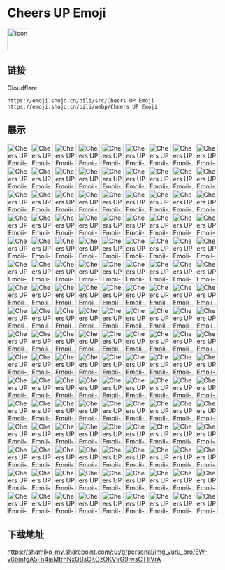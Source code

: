 # Cheers UP Emoji
<img src="https://emoji.shojo.cn/bili/src/Cheers UP Emoji/icon.png" width="50" height="50" alt="icon">

## 链接
Cloudflare:
```
https://emoji.shojo.cn/bili/src/Cheers UP Emoji
https://emoji.shojo.cn/bili/webp/Cheers UP Emoji
```
## 展示
<img src="https://emoji.shojo.cn/bili/src/Cheers UP Emoji/Cheers UP Emoji-得意-0.png" width="50" height="50" alt="Cheers UP Emoji-得意-0">
<img src="https://emoji.shojo.cn/bili/src/Cheers UP Emoji/Cheers UP Emoji-大哭-0.png" width="50" height="50" alt="Cheers UP Emoji-大哭-0">
<img src="https://emoji.shojo.cn/bili/src/Cheers UP Emoji/Cheers UP Emoji-仔细看-0.png" width="50" height="50" alt="Cheers UP Emoji-仔细看-0">
<img src="https://emoji.shojo.cn/bili/src/Cheers UP Emoji/Cheers UP Emoji-赞-0.png" width="50" height="50" alt="Cheers UP Emoji-赞-0">
<img src="https://emoji.shojo.cn/bili/src/Cheers UP Emoji/Cheers UP Emoji-得意-1.png" width="50" height="50" alt="Cheers UP Emoji-得意-1">
<img src="https://emoji.shojo.cn/bili/src/Cheers UP Emoji/Cheers UP Emoji-大哭-1.png" width="50" height="50" alt="Cheers UP Emoji-大哭-1">
<img src="https://emoji.shojo.cn/bili/src/Cheers UP Emoji/Cheers UP Emoji-仔细看-1.png" width="50" height="50" alt="Cheers UP Emoji-仔细看-1">
<img src="https://emoji.shojo.cn/bili/src/Cheers UP Emoji/Cheers UP Emoji-赞-1.png" width="50" height="50" alt="Cheers UP Emoji-赞-1">
<img src="https://emoji.shojo.cn/bili/src/Cheers UP Emoji/Cheers UP Emoji-得意-2.png" width="50" height="50" alt="Cheers UP Emoji-得意-2">
<img src="https://emoji.shojo.cn/bili/src/Cheers UP Emoji/Cheers UP Emoji-大哭-2.png" width="50" height="50" alt="Cheers UP Emoji-大哭-2">
<img src="https://emoji.shojo.cn/bili/src/Cheers UP Emoji/Cheers UP Emoji-仔细看-2.png" width="50" height="50" alt="Cheers UP Emoji-仔细看-2">
<img src="https://emoji.shojo.cn/bili/src/Cheers UP Emoji/Cheers UP Emoji-赞-2.png" width="50" height="50" alt="Cheers UP Emoji-赞-2">
<img src="https://emoji.shojo.cn/bili/src/Cheers UP Emoji/Cheers UP Emoji-得意-3.png" width="50" height="50" alt="Cheers UP Emoji-得意-3">
<img src="https://emoji.shojo.cn/bili/src/Cheers UP Emoji/Cheers UP Emoji-大哭-3.png" width="50" height="50" alt="Cheers UP Emoji-大哭-3">
<img src="https://emoji.shojo.cn/bili/src/Cheers UP Emoji/Cheers UP Emoji-仔细看-3.png" width="50" height="50" alt="Cheers UP Emoji-仔细看-3">
<img src="https://emoji.shojo.cn/bili/src/Cheers UP Emoji/Cheers UP Emoji-赞-3.png" width="50" height="50" alt="Cheers UP Emoji-赞-3">
<img src="https://emoji.shojo.cn/bili/src/Cheers UP Emoji/Cheers UP Emoji-得意-4.png" width="50" height="50" alt="Cheers UP Emoji-得意-4">
<img src="https://emoji.shojo.cn/bili/src/Cheers UP Emoji/Cheers UP Emoji-大哭-4.png" width="50" height="50" alt="Cheers UP Emoji-大哭-4">
<img src="https://emoji.shojo.cn/bili/src/Cheers UP Emoji/Cheers UP Emoji-仔细看-4.png" width="50" height="50" alt="Cheers UP Emoji-仔细看-4">
<img src="https://emoji.shojo.cn/bili/src/Cheers UP Emoji/Cheers UP Emoji-赞-4.png" width="50" height="50" alt="Cheers UP Emoji-赞-4">
<img src="https://emoji.shojo.cn/bili/src/Cheers UP Emoji/Cheers UP Emoji-得意-5.png" width="50" height="50" alt="Cheers UP Emoji-得意-5">
<img src="https://emoji.shojo.cn/bili/src/Cheers UP Emoji/Cheers UP Emoji-大哭-5.png" width="50" height="50" alt="Cheers UP Emoji-大哭-5">
<img src="https://emoji.shojo.cn/bili/src/Cheers UP Emoji/Cheers UP Emoji-仔细看-5.png" width="50" height="50" alt="Cheers UP Emoji-仔细看-5">
<img src="https://emoji.shojo.cn/bili/src/Cheers UP Emoji/Cheers UP Emoji-赞-5.png" width="50" height="50" alt="Cheers UP Emoji-赞-5">
<img src="https://emoji.shojo.cn/bili/src/Cheers UP Emoji/Cheers UP Emoji-得意-6.png" width="50" height="50" alt="Cheers UP Emoji-得意-6">
<img src="https://emoji.shojo.cn/bili/src/Cheers UP Emoji/Cheers UP Emoji-大哭-6.png" width="50" height="50" alt="Cheers UP Emoji-大哭-6">
<img src="https://emoji.shojo.cn/bili/src/Cheers UP Emoji/Cheers UP Emoji-仔细看-6.png" width="50" height="50" alt="Cheers UP Emoji-仔细看-6">
<img src="https://emoji.shojo.cn/bili/src/Cheers UP Emoji/Cheers UP Emoji-赞-6.png" width="50" height="50" alt="Cheers UP Emoji-赞-6">
<img src="https://emoji.shojo.cn/bili/src/Cheers UP Emoji/Cheers UP Emoji-得意-7.png" width="50" height="50" alt="Cheers UP Emoji-得意-7">
<img src="https://emoji.shojo.cn/bili/src/Cheers UP Emoji/Cheers UP Emoji-大哭-7.png" width="50" height="50" alt="Cheers UP Emoji-大哭-7">
<img src="https://emoji.shojo.cn/bili/src/Cheers UP Emoji/Cheers UP Emoji-仔细看-7.png" width="50" height="50" alt="Cheers UP Emoji-仔细看-7">
<img src="https://emoji.shojo.cn/bili/src/Cheers UP Emoji/Cheers UP Emoji-赞-7.png" width="50" height="50" alt="Cheers UP Emoji-赞-7">
<img src="https://emoji.shojo.cn/bili/src/Cheers UP Emoji/Cheers UP Emoji-得意-8.png" width="50" height="50" alt="Cheers UP Emoji-得意-8">
<img src="https://emoji.shojo.cn/bili/src/Cheers UP Emoji/Cheers UP Emoji-大哭-8.png" width="50" height="50" alt="Cheers UP Emoji-大哭-8">
<img src="https://emoji.shojo.cn/bili/src/Cheers UP Emoji/Cheers UP Emoji-仔细看-8.png" width="50" height="50" alt="Cheers UP Emoji-仔细看-8">
<img src="https://emoji.shojo.cn/bili/src/Cheers UP Emoji/Cheers UP Emoji-赞-8.png" width="50" height="50" alt="Cheers UP Emoji-赞-8">
<img src="https://emoji.shojo.cn/bili/src/Cheers UP Emoji/Cheers UP Emoji-流汗-9.png" width="50" height="50" alt="Cheers UP Emoji-流汗-9">
<img src="https://emoji.shojo.cn/bili/src/Cheers UP Emoji/Cheers UP Emoji-封嘴-9.png" width="50" height="50" alt="Cheers UP Emoji-封嘴-9">
<img src="https://emoji.shojo.cn/bili/src/Cheers UP Emoji/Cheers UP Emoji-喜欢-9.png" width="50" height="50" alt="Cheers UP Emoji-喜欢-9">
<img src="https://emoji.shojo.cn/bili/src/Cheers UP Emoji/Cheers UP Emoji-拜托-9.png" width="50" height="50" alt="Cheers UP Emoji-拜托-9">
<img src="https://emoji.shojo.cn/bili/src/Cheers UP Emoji/Cheers UP Emoji-流汗-10.png" width="50" height="50" alt="Cheers UP Emoji-流汗-10">
<img src="https://emoji.shojo.cn/bili/src/Cheers UP Emoji/Cheers UP Emoji-封嘴-10.png" width="50" height="50" alt="Cheers UP Emoji-封嘴-10">
<img src="https://emoji.shojo.cn/bili/src/Cheers UP Emoji/Cheers UP Emoji-喜欢-10.png" width="50" height="50" alt="Cheers UP Emoji-喜欢-10">
<img src="https://emoji.shojo.cn/bili/src/Cheers UP Emoji/Cheers UP Emoji-拜托-10.png" width="50" height="50" alt="Cheers UP Emoji-拜托-10">
<img src="https://emoji.shojo.cn/bili/src/Cheers UP Emoji/Cheers UP Emoji-流汗-11.png" width="50" height="50" alt="Cheers UP Emoji-流汗-11">
<img src="https://emoji.shojo.cn/bili/src/Cheers UP Emoji/Cheers UP Emoji-封嘴-11.png" width="50" height="50" alt="Cheers UP Emoji-封嘴-11">
<img src="https://emoji.shojo.cn/bili/src/Cheers UP Emoji/Cheers UP Emoji-喜欢-11.png" width="50" height="50" alt="Cheers UP Emoji-喜欢-11">
<img src="https://emoji.shojo.cn/bili/src/Cheers UP Emoji/Cheers UP Emoji-拜托-11.png" width="50" height="50" alt="Cheers UP Emoji-拜托-11">
<img src="https://emoji.shojo.cn/bili/src/Cheers UP Emoji/Cheers UP Emoji-流汗-12.png" width="50" height="50" alt="Cheers UP Emoji-流汗-12">
<img src="https://emoji.shojo.cn/bili/src/Cheers UP Emoji/Cheers UP Emoji-封嘴-12.png" width="50" height="50" alt="Cheers UP Emoji-封嘴-12">
<img src="https://emoji.shojo.cn/bili/src/Cheers UP Emoji/Cheers UP Emoji-喜欢-12.png" width="50" height="50" alt="Cheers UP Emoji-喜欢-12">
<img src="https://emoji.shojo.cn/bili/src/Cheers UP Emoji/Cheers UP Emoji-拜托-12.png" width="50" height="50" alt="Cheers UP Emoji-拜托-12">
<img src="https://emoji.shojo.cn/bili/src/Cheers UP Emoji/Cheers UP Emoji-流汗-13.png" width="50" height="50" alt="Cheers UP Emoji-流汗-13">
<img src="https://emoji.shojo.cn/bili/src/Cheers UP Emoji/Cheers UP Emoji-封嘴-13.png" width="50" height="50" alt="Cheers UP Emoji-封嘴-13">
<img src="https://emoji.shojo.cn/bili/src/Cheers UP Emoji/Cheers UP Emoji-喜欢-13.png" width="50" height="50" alt="Cheers UP Emoji-喜欢-13">
<img src="https://emoji.shojo.cn/bili/src/Cheers UP Emoji/Cheers UP Emoji-拜托-13.png" width="50" height="50" alt="Cheers UP Emoji-拜托-13">
<img src="https://emoji.shojo.cn/bili/src/Cheers UP Emoji/Cheers UP Emoji-流汗-14.png" width="50" height="50" alt="Cheers UP Emoji-流汗-14">
<img src="https://emoji.shojo.cn/bili/src/Cheers UP Emoji/Cheers UP Emoji-封嘴-14.png" width="50" height="50" alt="Cheers UP Emoji-封嘴-14">
<img src="https://emoji.shojo.cn/bili/src/Cheers UP Emoji/Cheers UP Emoji-喜欢-14.png" width="50" height="50" alt="Cheers UP Emoji-喜欢-14">
<img src="https://emoji.shojo.cn/bili/src/Cheers UP Emoji/Cheers UP Emoji-拜托-14.png" width="50" height="50" alt="Cheers UP Emoji-拜托-14">
<img src="https://emoji.shojo.cn/bili/src/Cheers UP Emoji/Cheers UP Emoji-流汗-15.png" width="50" height="50" alt="Cheers UP Emoji-流汗-15">
<img src="https://emoji.shojo.cn/bili/src/Cheers UP Emoji/Cheers UP Emoji-封嘴-15.png" width="50" height="50" alt="Cheers UP Emoji-封嘴-15">
<img src="https://emoji.shojo.cn/bili/src/Cheers UP Emoji/Cheers UP Emoji-喜欢-15.png" width="50" height="50" alt="Cheers UP Emoji-喜欢-15">
<img src="https://emoji.shojo.cn/bili/src/Cheers UP Emoji/Cheers UP Emoji-拜托-15.png" width="50" height="50" alt="Cheers UP Emoji-拜托-15">
<img src="https://emoji.shojo.cn/bili/src/Cheers UP Emoji/Cheers UP Emoji-流汗-16.png" width="50" height="50" alt="Cheers UP Emoji-流汗-16">
<img src="https://emoji.shojo.cn/bili/src/Cheers UP Emoji/Cheers UP Emoji-封嘴-16.png" width="50" height="50" alt="Cheers UP Emoji-封嘴-16">
<img src="https://emoji.shojo.cn/bili/src/Cheers UP Emoji/Cheers UP Emoji-喜欢-16.png" width="50" height="50" alt="Cheers UP Emoji-喜欢-16">
<img src="https://emoji.shojo.cn/bili/src/Cheers UP Emoji/Cheers UP Emoji-拜托-16.png" width="50" height="50" alt="Cheers UP Emoji-拜托-16">
<img src="https://emoji.shojo.cn/bili/src/Cheers UP Emoji/Cheers UP Emoji-流汗-17.png" width="50" height="50" alt="Cheers UP Emoji-流汗-17">
<img src="https://emoji.shojo.cn/bili/src/Cheers UP Emoji/Cheers UP Emoji-封嘴-17.png" width="50" height="50" alt="Cheers UP Emoji-封嘴-17">
<img src="https://emoji.shojo.cn/bili/src/Cheers UP Emoji/Cheers UP Emoji-喜欢-17.png" width="50" height="50" alt="Cheers UP Emoji-喜欢-17">
<img src="https://emoji.shojo.cn/bili/src/Cheers UP Emoji/Cheers UP Emoji-拜托-17.png" width="50" height="50" alt="Cheers UP Emoji-拜托-17">
<img src="https://emoji.shojo.cn/bili/src/Cheers UP Emoji/Cheers UP Emoji-偷看-18.png" width="50" height="50" alt="Cheers UP Emoji-偷看-18">
<img src="https://emoji.shojo.cn/bili/src/Cheers UP Emoji/Cheers UP Emoji-假笑-18.png" width="50" height="50" alt="Cheers UP Emoji-假笑-18">
<img src="https://emoji.shojo.cn/bili/src/Cheers UP Emoji/Cheers UP Emoji-疑问-18.png" width="50" height="50" alt="Cheers UP Emoji-疑问-18">
<img src="https://emoji.shojo.cn/bili/src/Cheers UP Emoji/Cheers UP Emoji-无语-18.png" width="50" height="50" alt="Cheers UP Emoji-无语-18">
<img src="https://emoji.shojo.cn/bili/src/Cheers UP Emoji/Cheers UP Emoji-偷看-19.png" width="50" height="50" alt="Cheers UP Emoji-偷看-19">
<img src="https://emoji.shojo.cn/bili/src/Cheers UP Emoji/Cheers UP Emoji-假笑-19.png" width="50" height="50" alt="Cheers UP Emoji-假笑-19">
<img src="https://emoji.shojo.cn/bili/src/Cheers UP Emoji/Cheers UP Emoji-疑问-19.png" width="50" height="50" alt="Cheers UP Emoji-疑问-19">
<img src="https://emoji.shojo.cn/bili/src/Cheers UP Emoji/Cheers UP Emoji-无语-19.png" width="50" height="50" alt="Cheers UP Emoji-无语-19">
<img src="https://emoji.shojo.cn/bili/src/Cheers UP Emoji/Cheers UP Emoji-偷看-20.png" width="50" height="50" alt="Cheers UP Emoji-偷看-20">
<img src="https://emoji.shojo.cn/bili/src/Cheers UP Emoji/Cheers UP Emoji-假笑-20.png" width="50" height="50" alt="Cheers UP Emoji-假笑-20">
<img src="https://emoji.shojo.cn/bili/src/Cheers UP Emoji/Cheers UP Emoji-疑问-20.png" width="50" height="50" alt="Cheers UP Emoji-疑问-20">
<img src="https://emoji.shojo.cn/bili/src/Cheers UP Emoji/Cheers UP Emoji-无语-20.png" width="50" height="50" alt="Cheers UP Emoji-无语-20">
<img src="https://emoji.shojo.cn/bili/src/Cheers UP Emoji/Cheers UP Emoji-偷看-21.png" width="50" height="50" alt="Cheers UP Emoji-偷看-21">
<img src="https://emoji.shojo.cn/bili/src/Cheers UP Emoji/Cheers UP Emoji-假笑-21.png" width="50" height="50" alt="Cheers UP Emoji-假笑-21">
<img src="https://emoji.shojo.cn/bili/src/Cheers UP Emoji/Cheers UP Emoji-疑问-21.png" width="50" height="50" alt="Cheers UP Emoji-疑问-21">
<img src="https://emoji.shojo.cn/bili/src/Cheers UP Emoji/Cheers UP Emoji-无语-21.png" width="50" height="50" alt="Cheers UP Emoji-无语-21">
<img src="https://emoji.shojo.cn/bili/src/Cheers UP Emoji/Cheers UP Emoji-偷看-22.png" width="50" height="50" alt="Cheers UP Emoji-偷看-22">
<img src="https://emoji.shojo.cn/bili/src/Cheers UP Emoji/Cheers UP Emoji-假笑-22.png" width="50" height="50" alt="Cheers UP Emoji-假笑-22">
<img src="https://emoji.shojo.cn/bili/src/Cheers UP Emoji/Cheers UP Emoji-疑问-22.png" width="50" height="50" alt="Cheers UP Emoji-疑问-22">
<img src="https://emoji.shojo.cn/bili/src/Cheers UP Emoji/Cheers UP Emoji-无语-22.png" width="50" height="50" alt="Cheers UP Emoji-无语-22">
<img src="https://emoji.shojo.cn/bili/src/Cheers UP Emoji/Cheers UP Emoji-偷看-23.png" width="50" height="50" alt="Cheers UP Emoji-偷看-23">
<img src="https://emoji.shojo.cn/bili/src/Cheers UP Emoji/Cheers UP Emoji-假笑-23.png" width="50" height="50" alt="Cheers UP Emoji-假笑-23">
<img src="https://emoji.shojo.cn/bili/src/Cheers UP Emoji/Cheers UP Emoji-疑问-23.png" width="50" height="50" alt="Cheers UP Emoji-疑问-23">
<img src="https://emoji.shojo.cn/bili/src/Cheers UP Emoji/Cheers UP Emoji-无语-23.png" width="50" height="50" alt="Cheers UP Emoji-无语-23">
<img src="https://emoji.shojo.cn/bili/src/Cheers UP Emoji/Cheers UP Emoji-偷看-24.png" width="50" height="50" alt="Cheers UP Emoji-偷看-24">
<img src="https://emoji.shojo.cn/bili/src/Cheers UP Emoji/Cheers UP Emoji-假笑-24.png" width="50" height="50" alt="Cheers UP Emoji-假笑-24">
<img src="https://emoji.shojo.cn/bili/src/Cheers UP Emoji/Cheers UP Emoji-疑问-24.png" width="50" height="50" alt="Cheers UP Emoji-疑问-24">
<img src="https://emoji.shojo.cn/bili/src/Cheers UP Emoji/Cheers UP Emoji-无语-24.png" width="50" height="50" alt="Cheers UP Emoji-无语-24">
<img src="https://emoji.shojo.cn/bili/src/Cheers UP Emoji/Cheers UP Emoji-偷看-25.png" width="50" height="50" alt="Cheers UP Emoji-偷看-25">
<img src="https://emoji.shojo.cn/bili/src/Cheers UP Emoji/Cheers UP Emoji-假笑-25.png" width="50" height="50" alt="Cheers UP Emoji-假笑-25">
<img src="https://emoji.shojo.cn/bili/src/Cheers UP Emoji/Cheers UP Emoji-疑问-25.png" width="50" height="50" alt="Cheers UP Emoji-疑问-25">
<img src="https://emoji.shojo.cn/bili/src/Cheers UP Emoji/Cheers UP Emoji-无语-25.png" width="50" height="50" alt="Cheers UP Emoji-无语-25">
<img src="https://emoji.shojo.cn/bili/src/Cheers UP Emoji/Cheers UP Emoji-偷看-26.png" width="50" height="50" alt="Cheers UP Emoji-偷看-26">
<img src="https://emoji.shojo.cn/bili/src/Cheers UP Emoji/Cheers UP Emoji-假笑-26.png" width="50" height="50" alt="Cheers UP Emoji-假笑-26">
<img src="https://emoji.shojo.cn/bili/src/Cheers UP Emoji/Cheers UP Emoji-疑问-26.png" width="50" height="50" alt="Cheers UP Emoji-疑问-26">
<img src="https://emoji.shojo.cn/bili/src/Cheers UP Emoji/Cheers UP Emoji-无语-26.png" width="50" height="50" alt="Cheers UP Emoji-无语-26">
<img src="https://emoji.shojo.cn/bili/src/Cheers UP Emoji/Cheers UP Emoji-Ok-27.png" width="50" height="50" alt="Cheers UP Emoji-Ok-27">
<img src="https://emoji.shojo.cn/bili/src/Cheers UP Emoji/Cheers UP Emoji-挖鼻孔-27.png" width="50" height="50" alt="Cheers UP Emoji-挖鼻孔-27">
<img src="https://emoji.shojo.cn/bili/src/Cheers UP Emoji/Cheers UP Emoji-No-27.png" width="50" height="50" alt="Cheers UP Emoji-No-27">
<img src="https://emoji.shojo.cn/bili/src/Cheers UP Emoji/Cheers UP Emoji-震惊-27.png" width="50" height="50" alt="Cheers UP Emoji-震惊-27">
<img src="https://emoji.shojo.cn/bili/src/Cheers UP Emoji/Cheers UP Emoji-Ok-28.png" width="50" height="50" alt="Cheers UP Emoji-Ok-28">
<img src="https://emoji.shojo.cn/bili/src/Cheers UP Emoji/Cheers UP Emoji-挖鼻孔-28.png" width="50" height="50" alt="Cheers UP Emoji-挖鼻孔-28">
<img src="https://emoji.shojo.cn/bili/src/Cheers UP Emoji/Cheers UP Emoji-No-28.png" width="50" height="50" alt="Cheers UP Emoji-No-28">
<img src="https://emoji.shojo.cn/bili/src/Cheers UP Emoji/Cheers UP Emoji-震惊-28.png" width="50" height="50" alt="Cheers UP Emoji-震惊-28">
<img src="https://emoji.shojo.cn/bili/src/Cheers UP Emoji/Cheers UP Emoji-Ok-29.png" width="50" height="50" alt="Cheers UP Emoji-Ok-29">
<img src="https://emoji.shojo.cn/bili/src/Cheers UP Emoji/Cheers UP Emoji-挖鼻孔-29.png" width="50" height="50" alt="Cheers UP Emoji-挖鼻孔-29">
<img src="https://emoji.shojo.cn/bili/src/Cheers UP Emoji/Cheers UP Emoji-No-29.png" width="50" height="50" alt="Cheers UP Emoji-No-29">
<img src="https://emoji.shojo.cn/bili/src/Cheers UP Emoji/Cheers UP Emoji-震惊-29.png" width="50" height="50" alt="Cheers UP Emoji-震惊-29">
<img src="https://emoji.shojo.cn/bili/src/Cheers UP Emoji/Cheers UP Emoji-Ok-30.png" width="50" height="50" alt="Cheers UP Emoji-Ok-30">
<img src="https://emoji.shojo.cn/bili/src/Cheers UP Emoji/Cheers UP Emoji-挖鼻孔-30.png" width="50" height="50" alt="Cheers UP Emoji-挖鼻孔-30">
<img src="https://emoji.shojo.cn/bili/src/Cheers UP Emoji/Cheers UP Emoji-No-30.png" width="50" height="50" alt="Cheers UP Emoji-No-30">
<img src="https://emoji.shojo.cn/bili/src/Cheers UP Emoji/Cheers UP Emoji-震惊-30.png" width="50" height="50" alt="Cheers UP Emoji-震惊-30">
<img src="https://emoji.shojo.cn/bili/src/Cheers UP Emoji/Cheers UP Emoji-Ok-31.png" width="50" height="50" alt="Cheers UP Emoji-Ok-31">
<img src="https://emoji.shojo.cn/bili/src/Cheers UP Emoji/Cheers UP Emoji-挖鼻孔-31.png" width="50" height="50" alt="Cheers UP Emoji-挖鼻孔-31">
<img src="https://emoji.shojo.cn/bili/src/Cheers UP Emoji/Cheers UP Emoji-No-31.png" width="50" height="50" alt="Cheers UP Emoji-No-31">
<img src="https://emoji.shojo.cn/bili/src/Cheers UP Emoji/Cheers UP Emoji-震惊-31.png" width="50" height="50" alt="Cheers UP Emoji-震惊-31">
<img src="https://emoji.shojo.cn/bili/src/Cheers UP Emoji/Cheers UP Emoji-Ok-32.png" width="50" height="50" alt="Cheers UP Emoji-Ok-32">
<img src="https://emoji.shojo.cn/bili/src/Cheers UP Emoji/Cheers UP Emoji-挖鼻孔-32.png" width="50" height="50" alt="Cheers UP Emoji-挖鼻孔-32">
<img src="https://emoji.shojo.cn/bili/src/Cheers UP Emoji/Cheers UP Emoji-No-32.png" width="50" height="50" alt="Cheers UP Emoji-No-32">
<img src="https://emoji.shojo.cn/bili/src/Cheers UP Emoji/Cheers UP Emoji-震惊-32.png" width="50" height="50" alt="Cheers UP Emoji-震惊-32">
<img src="https://emoji.shojo.cn/bili/src/Cheers UP Emoji/Cheers UP Emoji-Ok-33.png" width="50" height="50" alt="Cheers UP Emoji-Ok-33">
<img src="https://emoji.shojo.cn/bili/src/Cheers UP Emoji/Cheers UP Emoji-挖鼻孔-33.png" width="50" height="50" alt="Cheers UP Emoji-挖鼻孔-33">
<img src="https://emoji.shojo.cn/bili/src/Cheers UP Emoji/Cheers UP Emoji-No-33.png" width="50" height="50" alt="Cheers UP Emoji-No-33">
<img src="https://emoji.shojo.cn/bili/src/Cheers UP Emoji/Cheers UP Emoji-震惊-33.png" width="50" height="50" alt="Cheers UP Emoji-震惊-33">
<img src="https://emoji.shojo.cn/bili/src/Cheers UP Emoji/Cheers UP Emoji-Ok-34.png" width="50" height="50" alt="Cheers UP Emoji-Ok-34">
<img src="https://emoji.shojo.cn/bili/src/Cheers UP Emoji/Cheers UP Emoji-挖鼻孔-34.png" width="50" height="50" alt="Cheers UP Emoji-挖鼻孔-34">
<img src="https://emoji.shojo.cn/bili/src/Cheers UP Emoji/Cheers UP Emoji-No-34.png" width="50" height="50" alt="Cheers UP Emoji-No-34">
<img src="https://emoji.shojo.cn/bili/src/Cheers UP Emoji/Cheers UP Emoji-震惊-34.png" width="50" height="50" alt="Cheers UP Emoji-震惊-34">
<img src="https://emoji.shojo.cn/bili/src/Cheers UP Emoji/Cheers UP Emoji-Ok-35.png" width="50" height="50" alt="Cheers UP Emoji-Ok-35">
<img src="https://emoji.shojo.cn/bili/src/Cheers UP Emoji/Cheers UP Emoji-挖鼻孔-35.png" width="50" height="50" alt="Cheers UP Emoji-挖鼻孔-35">
<img src="https://emoji.shojo.cn/bili/src/Cheers UP Emoji/Cheers UP Emoji-No-35.png" width="50" height="50" alt="Cheers UP Emoji-No-35">
<img src="https://emoji.shojo.cn/bili/src/Cheers UP Emoji/Cheers UP Emoji-震惊-35.png" width="50" height="50" alt="Cheers UP Emoji-震惊-35">

## 下载地址

https://shamiko-my.sharepoint.com/:u:/g/personal/img_yuru_pro/EW-v6bmfgA5Fn4iaMtrnNxQBsCKOzOKVlrG9iwsCT1lVrA